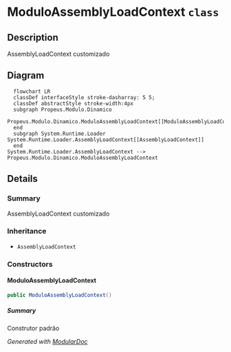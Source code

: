 # ModuloAssemblyLoadContext `class`

## Description
AssemblyLoadContext customizado

## Diagram
```mermaid
  flowchart LR
  classDef interfaceStyle stroke-dasharray: 5 5;
  classDef abstractStyle stroke-width:4px
  subgraph Propeus.Modulo.Dinamico
  Propeus.Modulo.Dinamico.ModuloAssemblyLoadContext[[ModuloAssemblyLoadContext]]
  end
  subgraph System.Runtime.Loader
System.Runtime.Loader.AssemblyLoadContext[[AssemblyLoadContext]]
  end
System.Runtime.Loader.AssemblyLoadContext --> Propeus.Modulo.Dinamico.ModuloAssemblyLoadContext
```

## Details
### Summary
AssemblyLoadContext customizado

### Inheritance
 - `AssemblyLoadContext`

### Constructors
#### ModuloAssemblyLoadContext
```csharp
public ModuloAssemblyLoadContext()
```
##### Summary
Construtor padrão

*Generated with* [*ModularDoc*](https://github.com/hailstorm75/ModularDoc)
